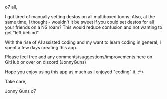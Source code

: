 o7 all, 

I got tired of manually setting destos on all multiboxed toons. Also, at the same time, I thought - wouldn't it be sweet if you could set destos for all your friends on a NS roam? This would reduce confusion and not wanting to get "left behind".

With the rise of AI assisted coding and my want to learn coding in general, I spent a few days creating this app. 

Please feel free add any comments/suggestions/improvements here on GitHub or over on discord (JonnyGuns)

Hope you enjoy using this app as much as I enjoyed "coding" it. :^>

Take care, 

Jonny Guns o7
